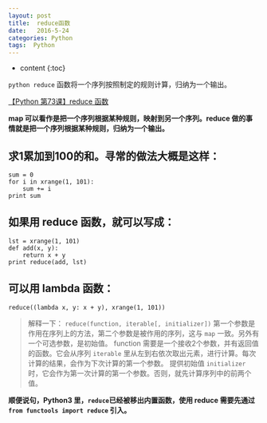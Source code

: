 ```yaml
---
layout: post
title:  reduce函数
date:   2016-5-24
categories: Python
tags:  Python
---
```


* content
{:toc}


`python reduce` 函数将一个序列按照制定的规则计算，归纳为一个输出。




[【Python 第73课】reduce 函数](http://mp.weixin.qq.com/s?__biz=MjM5MDEyMDk4Mw==&mid=204096319&idx=1&sn=70259cc2973392abd9a826f298950a8f)



**map 可以看作是把一个序列根据某种规则，映射到另一个序列。reduce 做的事情就是把一个序列根据某种规则，归纳为一个输出。**


## 求1累加到100的和。寻常的做法大概是这样：

```
sum = 0
for i in xrange(1, 101):
	sum += i
print sum
```

## 如果用 reduce 函数，就可以写成：

```
lst = xrange(1, 101)
def add(x, y):
	return x + y
print reduce(add, lst)
```

## 可以用 lambda 函数：

`reduce((lambda x, y: x + y), xrange(1, 101))`

>解释一下：
`reduce(function, iterable[, initializer])`
第一个参数是作用在序列上的方法，第二个参数是被作用的序列，这与 `map` 一致。另外有一个可选参数，是初始值。
function 需要是一个接收2个参数，并有返回值的函数。它会从序列 `iterable` 里从左到右依次取出元素，进行计算。每次计算的结果，会作为下次计算的第一个参数。
提供初始值 `initializer` 时，它会作为第一次计算的第一个参数。否则，就先计算序列中的前两个值。


**顺便说句，Python3 里，`reduce`已经被移出内置函数，使用 reduce 需要先通过 `from functools import reduce` 引入。**
